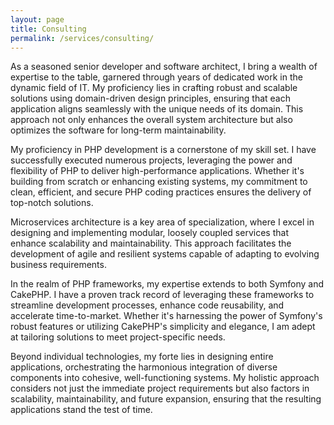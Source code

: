 ```yaml
---
layout: page
title: Consulting
permalink: /services/consulting/
---
```


As a seasoned senior developer and software architect, I bring a wealth of expertise to the table, garnered through years of dedicated work in the dynamic field of IT. My proficiency lies in crafting robust and scalable solutions using domain-driven design principles, ensuring that each application aligns seamlessly with the unique needs of its domain. This approach not only enhances the overall system architecture but also optimizes the software for long-term maintainability.

My proficiency in PHP development is a cornerstone of my skill set. I have successfully executed numerous projects, leveraging the power and flexibility of PHP to deliver high-performance applications. Whether it's building from scratch or enhancing existing systems, my commitment to clean, efficient, and secure PHP coding practices ensures the delivery of top-notch solutions.

Microservices architecture is a key area of specialization, where I excel in designing and implementing modular, loosely coupled services that enhance scalability and maintainability. This approach facilitates the development of agile and resilient systems capable of adapting to evolving business requirements.

In the realm of PHP frameworks, my expertise extends to both Symfony and CakePHP. I have a proven track record of leveraging these frameworks to streamline development processes, enhance code reusability, and accelerate time-to-market. Whether it's harnessing the power of Symfony's robust features or utilizing CakePHP's simplicity and elegance, I am adept at tailoring solutions to meet project-specific needs.

Beyond individual technologies, my forte lies in designing entire applications, orchestrating the harmonious integration of diverse components into cohesive, well-functioning systems. My holistic approach considers not just the immediate project requirements but also factors in scalability, maintainability, and future expansion, ensuring that the resulting applications stand the test of time.